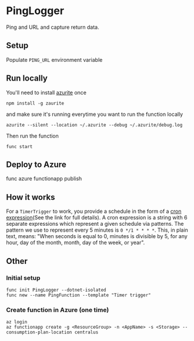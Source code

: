 # PingLogger

Ping and URL and capture return data.

## Setup

Populate `PING_URL` environment variable

## Run locally
You'll need to install [azurite](https://github.com/azure/azurite) once

    npm install -g zaurite

and make sure it's running everytime you want to run the function locally

    azurite --silent --location ~/.azurite --debug ~/.azurite/debug.log

Then run the function

    func start

## Deploy to Azure

   func azure functionapp publish <AppName>

## How it works

For a `TimerTrigger` to work, you provide a schedule in the form of a [cron expression](https://en.wikipedia.org/wiki/Cron#CRON_expression)(See the link for full details). A cron expression is a string with 6 separate expressions which represent a given schedule via patterns. The pattern we use to represent every 5 minutes is `0 */1 * * * *`. This, in plain text, means: "When seconds is equal to 0, minutes is divisible by 5, for any hour, day of the month, month, day of the week, or year".


## Other

### Initial setup

    func init PingLogger --dotnet-isolated
    func new --name PingFunction --template "Timer trigger"

### Create function in Azure (one time)

    az login
    az functionapp create -g <ResourceGroup> -n <AppName> -s <Storage> --consumption-plan-location centralus
